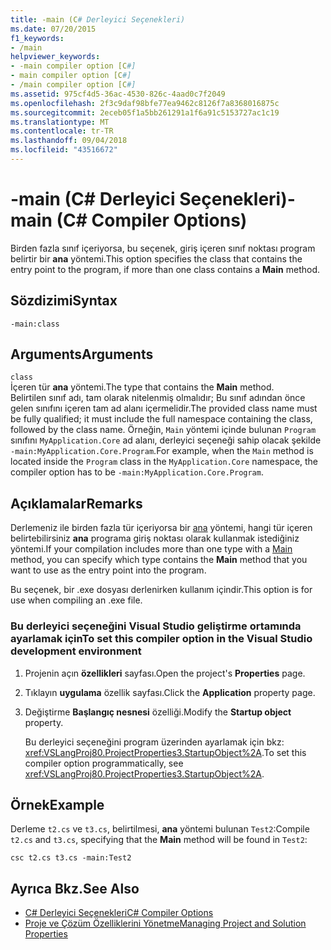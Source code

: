 ```yaml
---
title: -main (C# Derleyici Seçenekleri)
ms.date: 07/20/2015
f1_keywords:
- /main
helpviewer_keywords:
- -main compiler option [C#]
- main compiler option [C#]
- /main compiler option [C#]
ms.assetid: 975cf4d5-36ac-4530-826c-4aad0c7f2049
ms.openlocfilehash: 2f3c9daf98bfe77ea9462c8126f7a8368016875c
ms.sourcegitcommit: 2eceb05f1a5bb261291a1f6a91c5153727ac1c19
ms.translationtype: MT
ms.contentlocale: tr-TR
ms.lasthandoff: 09/04/2018
ms.locfileid: "43516672"
---
```

# <a name="-main-c-compiler-options"></a><span data-ttu-id="31b1b-102">-main (C# Derleyici Seçenekleri)</span><span class="sxs-lookup"><span data-stu-id="31b1b-102">-main (C# Compiler Options)</span></span>
<span data-ttu-id="31b1b-103">Birden fazla sınıf içeriyorsa, bu seçenek, giriş içeren sınıf noktası program belirtir bir **ana** yöntemi.</span><span class="sxs-lookup"><span data-stu-id="31b1b-103">This option specifies the class that contains the entry point to the program, if more than one class contains a **Main** method.</span></span>  
  
## <a name="syntax"></a><span data-ttu-id="31b1b-104">Sözdizimi</span><span class="sxs-lookup"><span data-stu-id="31b1b-104">Syntax</span></span>  
  
```console  
-main:class  
```  
  
## <a name="arguments"></a><span data-ttu-id="31b1b-105">Arguments</span><span class="sxs-lookup"><span data-stu-id="31b1b-105">Arguments</span></span>  
 `class`  
 <span data-ttu-id="31b1b-106">İçeren tür **ana** yöntemi.</span><span class="sxs-lookup"><span data-stu-id="31b1b-106">The type that contains the **Main** method.</span></span>  
 <span data-ttu-id="31b1b-107">Belirtilen sınıf adı, tam olarak nitelenmiş olmalıdır; Bu sınıf adından önce gelen sınıfını içeren tam ad alanı içermelidir.</span><span class="sxs-lookup"><span data-stu-id="31b1b-107">The provided class name must be fully qualified; it must include the full namespace containing the class, followed by the class name.</span></span> <span data-ttu-id="31b1b-108">Örneğin, `Main` yöntemi içinde bulunan `Program` sınıfını `MyApplication.Core` ad alanı, derleyici seçeneği sahip olacak şekilde `-main:MyApplication.Core.Program`.</span><span class="sxs-lookup"><span data-stu-id="31b1b-108">For example, when the `Main` method is located inside the `Program` class in the `MyApplication.Core` namespace, the compiler option has to be `-main:MyApplication.Core.Program`.</span></span>
  
## <a name="remarks"></a><span data-ttu-id="31b1b-109">Açıklamalar</span><span class="sxs-lookup"><span data-stu-id="31b1b-109">Remarks</span></span>  
 <span data-ttu-id="31b1b-110">Derlemeniz ile birden fazla tür içeriyorsa bir [ana](../../../csharp/programming-guide/main-and-command-args/index.md) yöntemi, hangi tür içeren belirtebilirsiniz **ana** programa giriş noktası olarak kullanmak istediğiniz yöntemi.</span><span class="sxs-lookup"><span data-stu-id="31b1b-110">If your compilation includes more than one type with a [Main](../../../csharp/programming-guide/main-and-command-args/index.md) method, you can specify which type contains the **Main** method that you want to use as the entry point into the program.</span></span>  
  
 <span data-ttu-id="31b1b-111">Bu seçenek, bir .exe dosyası derlenirken kullanım içindir.</span><span class="sxs-lookup"><span data-stu-id="31b1b-111">This option is for use when compiling an .exe file.</span></span>  
  
### <a name="to-set-this-compiler-option-in-the-visual-studio-development-environment"></a><span data-ttu-id="31b1b-112">Bu derleyici seçeneğini Visual Studio geliştirme ortamında ayarlamak için</span><span class="sxs-lookup"><span data-stu-id="31b1b-112">To set this compiler option in the Visual Studio development environment</span></span>  
  
1.  <span data-ttu-id="31b1b-113">Projenin açın **özellikleri** sayfası.</span><span class="sxs-lookup"><span data-stu-id="31b1b-113">Open the project's **Properties** page.</span></span>  
  
2.  <span data-ttu-id="31b1b-114">Tıklayın **uygulama** özellik sayfası.</span><span class="sxs-lookup"><span data-stu-id="31b1b-114">Click the **Application** property page.</span></span>  
  
3.  <span data-ttu-id="31b1b-115">Değiştirme **Başlangıç nesnesi** özelliği.</span><span class="sxs-lookup"><span data-stu-id="31b1b-115">Modify the **Startup object** property.</span></span>  
  
     <span data-ttu-id="31b1b-116">Bu derleyici seçeneğini program üzerinden ayarlamak için bkz: <xref:VSLangProj80.ProjectProperties3.StartupObject%2A>.</span><span class="sxs-lookup"><span data-stu-id="31b1b-116">To set this compiler option programmatically, see <xref:VSLangProj80.ProjectProperties3.StartupObject%2A>.</span></span>  
  
## <a name="example"></a><span data-ttu-id="31b1b-117">Örnek</span><span class="sxs-lookup"><span data-stu-id="31b1b-117">Example</span></span>  
 <span data-ttu-id="31b1b-118">Derleme `t2.cs` ve `t3.cs`, belirtilmesi, **ana** yöntemi bulunan `Test2`:</span><span class="sxs-lookup"><span data-stu-id="31b1b-118">Compile `t2.cs` and `t3.cs`, specifying that the **Main** method will be found in `Test2`:</span></span>  
  
```console  
csc t2.cs t3.cs -main:Test2  
```  
  
## <a name="see-also"></a><span data-ttu-id="31b1b-119">Ayrıca Bkz.</span><span class="sxs-lookup"><span data-stu-id="31b1b-119">See Also</span></span>

- [<span data-ttu-id="31b1b-120">C# Derleyici Seçenekleri</span><span class="sxs-lookup"><span data-stu-id="31b1b-120">C# Compiler Options</span></span>](../../../csharp/language-reference/compiler-options/index.md)  
- [<span data-ttu-id="31b1b-121">Proje ve Çözüm Özelliklerini Yönetme</span><span class="sxs-lookup"><span data-stu-id="31b1b-121">Managing Project and Solution Properties</span></span>](/visualstudio/ide/managing-project-and-solution-properties)
